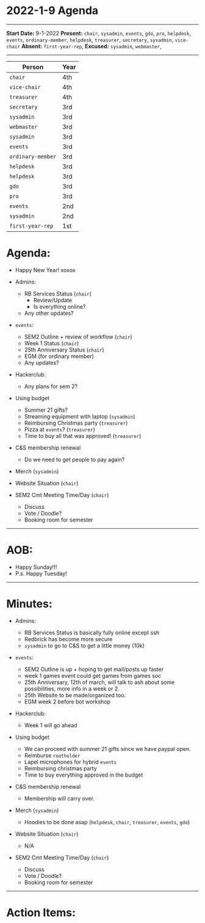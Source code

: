 # 2022-1-9 Agenda
---

__Start Date:__ 9-1-2022
__Present:__ `chair`, `sysadmin`, `events`, `gdo`, `pro`, `helpdesk`, `events`, `ordinary-member`, `helpdesk`, `treasurer`, `secretary`, `sysadmin`, `vice-chair`
__Absent:__  `first-year-rep`,
__Excused:__ `sysadmin`, `webmaster`,

---

|    Person    |    Year    |
|--------------|------------|
|    `chair`    |    4th     |
|    `vice-chair`   |    4th     |
|    `treasurer`     |    4th     |
|    `secretary`     |    3rd     |
|    `sysadmin`     |    3rd     |
|    `webmaster`  |    3rd     |
|    `sysadmin`    |    3rd     |
|    `events`    |    3rd     |
|    `ordinary-member`  |    3rd     |
|    `helpdesk`|    3rd     |
|    `helpdesk`     |    3rd     |
|    `gdo`     |    3rd     |
|    `pro`     |    3rd     |
|    `events`   |    2nd     |
|    `sysadmin`    |    2nd     |
|    `first-year-rep`       |    1st     |


# Agenda:

- Happy New Year! xoxox

- Admins:
    - RB Services Status (`chair`)
        - Review/Update
        - Is everything online?
    - Any other updates?

- `events`:
    - SEM2 Outline + review of workflow (`chair`)
    - Week 1 Status (`chair`)
    - 25th Anniversary Status (`chair`)
    - EGM (for ordinary member)
    - Any updates?

- Hackerclub:
    - Any plans for sem 2?

- Using budget
    - Summer 21 gifts?
    - Streaming equipment with laptop (`sysadmin`)
    - Reimbursing Christmas party (`treasurer`) 
    - Pizza at `events`? (`treasurer`) 
    - Time to buy all that was approved! (`treasurer`) 

- C&S membership renewal
    - Do we need to get people to pay again?

- Merch (`sysadmin`)

- Website Situation (`chair`)

- SEM2 Cmt Meeting Time/Day (`chair`)
    - Discuss
    - Vote / Doodle?
    - Booking room for semester

---

# AOB:
- Happy Sunday!!!
- P.s. Happy Tuesday! 

---

# Minutes: 

- Admins:
    - RB Services Status is basically fully online except ssh
    - Redbrick has become more secure
    - `sysadmin` to go to C&S to get a little money (10k)

- `events`:
    - SEM2 Outline is up + hoping to get mail/posts up faster
    - week 1 games event could get games from games soc
    - 25th Anniversary, 12th of march, will talk to ash about some possibilities, more info in a week or 2.
    - 25th Website to be made/organized too.
    - EGM week 2 before bot workshop

- Hackerclub:
    - Week 1 will go ahead

- Using budget
    - We can proceed with summer 21 gifts since we have paypal open.
    - Reimburse `rootholder`
    - Lapel microphones for hybrid `events`
    - Reimbursing christmas party
    - Time to buy everything approved in the budget

- C&S membership renewal
    - Membership will carry over.

- Merch (`sysadmin`)
    - Hoodies to be done asap (`helpdesk`, `chair`, `treasurer`, `events`, `gdo`)

- Website Situation (`chair`)
    - N/A

- SEM2 Cmt Meeting Time/Day (`chair`)
    - Discuss
    - Vote / Doodle?
    - Booking room for semester
---

# Action Items:


